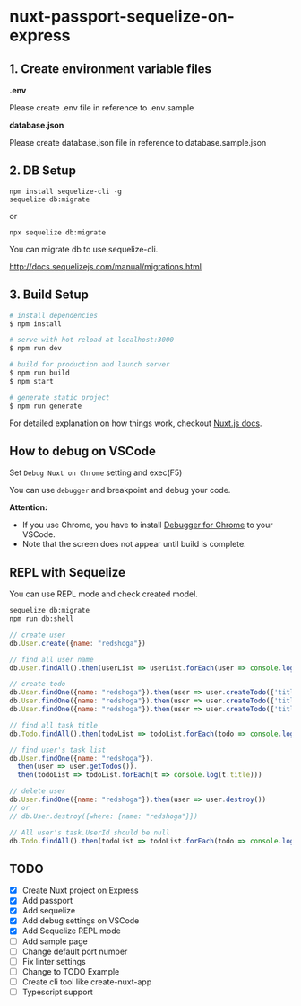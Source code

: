 # nuxt-passport-sequelize-on-express

## 1. Create environment variable files

**.env**

Please create .env file in reference to .env.sample

**database.json**
  
Please create database.json file in reference to database.sample.json

## 2. DB Setup

```
npm install sequelize-cli -g
sequelize db:migrate
```

or

```
npx sequelize db:migrate
```

You can migrate db to use sequelize-cli.

http://docs.sequelizejs.com/manual/migrations.html


## 3. Build Setup

``` bash
# install dependencies
$ npm install

# serve with hot reload at localhost:3000
$ npm run dev

# build for production and launch server
$ npm run build
$ npm start

# generate static project
$ npm run generate
```

For detailed explanation on how things work, checkout [Nuxt.js docs](https://nuxtjs.org).

## How to debug on VSCode

Set `Debug Nuxt on Chrome` setting and exec(F5)

You can use `debugger` and breakpoint and debug your code.

**Attention:**
- If you use Chrome, you have to install [Debugger for Chrome](https://marketplace.visualstudio.com/items?itemName=msjsdiag.debugger-for-chrome) to your VSCode.
- Note that the screen does not appear until build is complete.

## REPL with Sequelize

You can use REPL mode and check created model.

```bash
sequelize db:migrate
npm run db:shell
```

```javascript
// create user
db.User.create({name: "redshoga"})

// find all user name
db.User.findAll().then(userList => userList.forEach(user => console.log(user.name)))

// create todo
db.User.findOne({name: "redshoga"}).then(user => user.createTodo({'title': 'My first todo'})) 
db.User.findOne({name: "redshoga"}).then(user => user.createTodo({'title': 'My second todo'}))
db.User.findOne({name: "redshoga"}).then(user => user.createTodo({'title': 'My third todo'}))

// find all task title
db.Todo.findAll().then(todoList => todoList.forEach(todo => console.log(todo.title)))

// find user's task list
db.User.findOne({name: "redshoga"}).
  then(user => user.getTodos()).
  then(todoList => todoList.forEach(t => console.log(t.title)))

// delete user
db.User.findOne({name: "redshoga"}).then(user => user.destroy())
// or
// db.User.destroy({where: {name: "redshoga"}})

// All user's task.UserId should be null
db.Todo.findAll().then(todoList => todoList.forEach(todo => console.log(todo.UserId)))
```

## TODO

- [x] Create Nuxt project on Express
- [x] Add passport
- [x] Add sequelize
- [x] Add debug settings on VSCode
- [x] Add Sequelize REPL mode
- [ ] Add sample page
- [ ] Change default port number
- [ ] Fix linter settings
- [ ] Change to TODO Example
- [ ] Create cli tool like create-nuxt-app
- [ ] Typescript support
